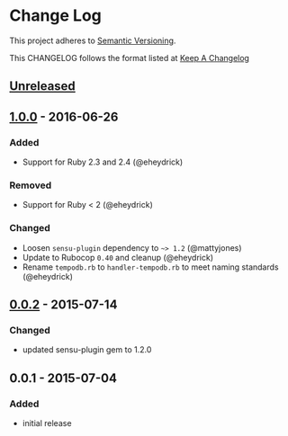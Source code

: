 # Change Log
This project adheres to [Semantic Versioning](http://semver.org/).

This CHANGELOG follows the format listed at [Keep A Changelog](http://keepachangelog.com/)

## [Unreleased]

## [1.0.0] - 2016-06-26
### Added
- Support for Ruby 2.3 and 2.4 (@eheydrick)

### Removed
- Support for Ruby < 2 (@eheydrick)

### Changed
- Loosen `sensu-plugin` dependency to `~> 1.2` (@mattyjones)
- Update to Rubocop `0.40` and cleanup (@eheydrick)
- Rename `tempodb.rb` to `handler-tempodb.rb` to meet naming standards (@eheydrick)

## [0.0.2] - 2015-07-14
### Changed
- updated sensu-plugin gem to 1.2.0

## 0.0.1 - 2015-07-04
### Added
- initial release

[Unreleased]: https://github.com/sensu-plugins/sensu-plugins-tempodb/compare/1.0.0...HEAD
[1.0.0]: https://github.com/sensu-plugins/sensu-plugins-tempodb/compare/0.0.2...1.0.0
[0.0.2]: https://github.com/sensu-plugins/sensu-plugins-tempodb/compare/0.0.1...0.0.2
